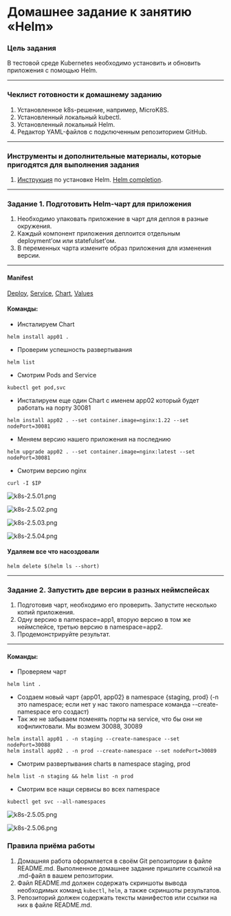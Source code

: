 # Домашнее задание к занятию «Helm»

### Цель задания

В тестовой среде Kubernetes необходимо установить и обновить приложения с помощью Helm.

------

### Чеклист готовности к домашнему заданию

1. Установленное k8s-решение, например, MicroK8S.
2. Установленный локальный kubectl.
3. Установленный локальный Helm.
4. Редактор YAML-файлов с подключенным репозиторием GitHub.

------

### Инструменты и дополнительные материалы, которые пригодятся для выполнения задания

1. [Инструкция](https://helm.sh/docs/intro/install/) по установке Helm. [Helm completion](https://helm.sh/docs/helm/helm_completion/).

------

### Задание 1. Подготовить Helm-чарт для приложения

1. Необходимо упаковать приложение в чарт для деплоя в разные окружения. 
2. Каждый компонент приложения деплоится отдельным deployment’ом или statefulset’ом.
3. В переменных чарта измените образ приложения для изменения версии.

---
#### Manifest
[Deploy](https://github.com/rbudarin/kuber-homeworks/blob/main/2.5/manifest/templates/deploy.yaml), 
[Service](https://github.com/rbudarin/kuber-homeworks/blob/main/2.5/manifest/templates/service.yaml), 
[Chart](https://github.com/rbudarin/kuber-homeworks/blob/main/2.5/manifest/Chart.yaml), 
[Values](https://github.com/rbudarin/kuber-homeworks/blob/main/2.5/manifest/values.yaml)

#### Команды:
- Инсталируем Chart
```
helm install app01 .
``` 
- Проверим успешность развертывания
```
helm list
```
- Смотрим Pods and Service
```
kubectl get pod,svc
```
- Инсталируем еще один Chart с именем app02 который будет работать на порту 30081
```
helm install app02 . --set container.image=nginx:1.22 --set nodePort=30081
```
- Меняем версию нашего приложения на последнию
```
helm upgrade app02 . --set container.image=nginx:latest --set nodePort=30081
```
- Смотрим версию nginx
```
curl -I $IP 
```

![k8s-2.5.01.png](https://github.com/rbudarin/kuber-homeworks/blob/main/2.5/screen/k8s-2.5.01.png)

![k8s-2.5.02.png](https://github.com/rbudarin/kuber-homeworks/blob/main/2.5/screen/k8s-2.5.02.png)

![k8s-2.5.03.png](https://github.com/rbudarin/kuber-homeworks/blob/main/2.5/screen/k8s-2.5.03.png)

![k8s-2.5.04.png](https://github.com/rbudarin/kuber-homeworks/blob/main/2.5/screen/k8s-2.5.04.png)

#### Удаляем все что насоздовали
```
helm delete $(helm ls --short)
```
------
### Задание 2. Запустить две версии в разных неймспейсах

1. Подготовив чарт, необходимо его проверить. Запуститe несколько копий приложения.
2. Одну версию в namespace=app1, вторую версию в том же неймспейсе, третью версию в namespace=app2.
3. Продемонстрируйте результат.

---
#### Команды:
- Проверяем чарт 
```
helm lint .
```
- Создаем новый чарт {app01, app02} в namespace {staging, prod} (-n это namespace; если нет у нас такого namespace команда --create-namespace его создаст)
- Так же не забываем поменять порты на service, что бы они не кофнликтовали. Мы возмем 30088, 30089
```
helm install app01 . -n staging --create-namespace --set nodePort=30088
helm install app02 . -n prod --create-namespace --set nodePort=30089
```
- Смотрим развертывания charts в namespace staging, prod
```
helm list -n staging && helm list -n prod
```
- Смотрим все нащи сервисы во всех namespace
```
kubectl get svc --all-namespaces
```
![k8s-2.5.05.png](https://github.com/rbudarin/kuber-homeworks/blob/main/2.5/screen/k8s-2.5.05.png)

![k8s-2.5.06.png](https://github.com/rbudarin/kuber-homeworks/blob/main/2.5/screen/k8s-2.5.06.png)

### Правила приёма работы

1. Домашняя работа оформляется в своём Git репозитории в файле README.md. Выполненное домашнее задание пришлите ссылкой на .md-файл в вашем репозитории.
2. Файл README.md должен содержать скриншоты вывода необходимых команд `kubectl`, `helm`, а также скриншоты результатов.
3. Репозиторий должен содержать тексты манифестов или ссылки на них в файле README.md.

